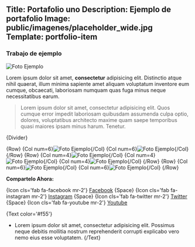 Title: Portafolio uno
Description: Ejemplo de portafolio
Image: public/imagenes/placeholder_wide.jpg
Template: portfolio-item
----


### Trabajo de ejemplo

![Foto Ejemplo]({Url}/public/imagenes/placeholder_wide.jpg)

Lorem ipsum dolor sit amet, **consectetur** adipisicing elit. Distinctio atque nihil quaerat, illum minima sapiente amet aliquam voluptatum inventore eum cumque, obcaecati, laboriosam numquam quas fuga minus neque necessitatibus earum.




> Lorem ipsum dolor sit amet, consectetur adipisicing elit. Quos cumque error impedit laboriosam quibusdam assumenda culpa optio, dolores, voluptatibus architecto maxime quam saepe temporibus quasi 
maiores ipsam minus harum. Tenetur.


{Divider}


{Row}
{Col num=6}![Foto Ejemplo]({Url}/public/imagenes/placeholder_wide.jpg){/Col}
{Col num=6}![Foto Ejemplo]({Url}/public/imagenes/placeholder_wide.jpg){/Col}
{/Row}
{Row}
{Col num=4}![Foto Ejemplo]({Url}/public/imagenes/placeholder_wide.jpg){/Col}
{Col num=4}![Foto Ejemplo]({Url}/public/imagenes/placeholder_wide.jpg){/Col}
{Col num=4}![Foto Ejemplo]({Url}/public/imagenes/placeholder_wide.jpg){/Col}
{/Row}
{Row}
{Col num=6}![Foto Ejemplo]({Url}/public/imagenes/placeholder_wide.jpg){/Col}
{Col num=6}![Foto Ejemplo]({Url}/public/imagenes/placeholder_wide.jpg){/Col}
{/Row}


**Compartelo Ahora:**

{Icon cls='fab fa-facebook mr-2'} [Facebook]({$config.facebook}) {Space}
{Icon cls='fab fa-instagram mr-2'} [Instagram]({$config.instagram}) {Space}
{Icon cls='fab fa-twitter mr-2'} [Twitter]({$config.twitter}) {Space}
{Icon cls='fab fa-youtube mr-2'} [Youtube]({$config.youtube})


{Text color='#f55'}
* Lorem ipsum dolor sit amet, consectetur adipisicing elit. Possimus neque debitis mollitia nostrum reprehenderit corrupti explicabo vero nemo eius esse voluptatem.
{/Text}

